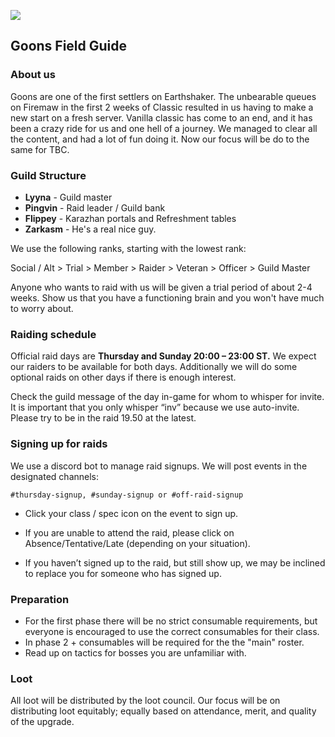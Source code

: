 


![](https://i.imgur.com/zRWpjCp.jpeg)

## Goons Field Guide

### About us
Goons are one of the first settlers on Earthshaker. The unbearable queues on Firemaw in the first 2 weeks of Classic resulted in us having to make a new start on a fresh server. Vanilla classic has come to an end, and it has been a crazy ride for us and one hell of a journey. We managed to clear all the content, and had a lot of fun doing it. Now our focus will be do to the same for TBC.

### Guild Structure
 - **Lyyna** -  Guild master  
 -  **Pingvin** - Raid leader / Guild bank  
 -  **Flippey** - Karazhan portals and Refreshment tables 
 -  **Zarkasm** -  He's a real nice guy. 

We use the following ranks, starting with the lowest rank:

Social / Alt > Trial > Member > Raider > Veteran > Officer > Guild Master

Anyone who wants to raid with us will be given a trial period of about 2-4 weeks. Show us that you have a functioning brain and you won't have much to worry about.

### Raiding schedule

Official raid days are **Thursday and Sunday 20:00 – 23:00 ST.** We expect our raiders to be available for both days. 
Additionally we will do some optional raids on other days if there is enough interest.

Check the guild message of the day in-game for whom to whisper for invite. It is important that you only whisper “inv” because we use auto-invite. Please try to be in the raid 19.50 at the latest.

### Signing up for raids

We use a discord bot to manage raid signups. We will post events in the designated channels:

    #thursday-signup, #sunday-signup or #off-raid-signup

-   Click your class / spec icon on the event to sign up.
    
-   If you are unable to attend the raid, please click on Absence/Tentative/Late (depending on your situation). 
    
-   If you haven’t signed up to the raid, but still show up, we may be inclined to replace you for someone who has signed up.
    

### Preparation
- For the first phase there will be no strict consumable requirements, but everyone is encouraged to use the correct consumables for their class.
- In phase 2 + consumables will be required for the the "main" roster.
- Read up on tactics for bosses you are unfamiliar with.


### Loot
All loot will be distributed by the loot council. Our focus will be on distributing loot equitably; equally based on attendance, merit, and quality of the upgrade. 
